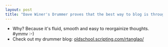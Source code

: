 ```yaml
---
layout: post
title: "Dave Winer's Drummer proves that the best way to blog is through an outliner"
---
```


* Why? Because it's fluid, smooth and easy to reorgainize thoughts. #ymmv :-)
* Check out my drummer blog: [oldschool.scripting.com/rtanglao/](http://oldschool.scripting.com/rtanglao/)